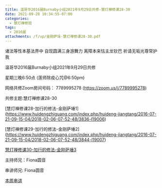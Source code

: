 ```yaml
---
title: 温哥华2016届Burnaby小组2021年9月29日共修-慧灯禅修课28-30
date: 2021-09-28 10:34:55-07:00
categories:
  - 慧灯禅修班
tags:
  - 2016届
attachments: /f/up/金刚萨垛-慧灯禅修课28-30.pdf
---
```

诸法等性本基法界中 自现圆满三身游舞力 离障本来怙主龙钦巴 祈请无垢光尊常护我

温哥华2016届Burnaby小组2021年9月29日共修 

星期三晚6:50点 (莲师除疫心咒@6:50pm)

网络共修Zoom房间号码： 7789995278 (<https://zoom.us/j/7789995278>)

共修主题:慧灯禅修课28-30

[慧灯禅修课28-加行的修法-金刚萨埵1]
(https://www.huidengzhiguang.com/index.php/huideng-jiangtang/2016-07-21-09-15-04/2018-02-06-07-52-48/3836-l19006) 

[慧灯禅修课29-加行的修法-金刚萨埵2]
(https://www.huidengzhiguang.com/index.php/huideng-jiangtang/2016-07-21-09-15-04/2018-02-06-07-52-48/3844-l19007) 

[慧灯禅修课30-加行的修法-金刚萨埵3](https://www.huidengzhiguang.com/index.php/huideng-jiangtang/2016-07-21-09-15-04/2018-02-06-07-52-48/3844-l19008) 


主持师兄：Fiona圆音

串讲师兄: Fiona圆音

[本周串讲](http://huidengchanxiu.net/hdv/f/up/金刚萨垛-慧灯禅修课28-30.pdf)